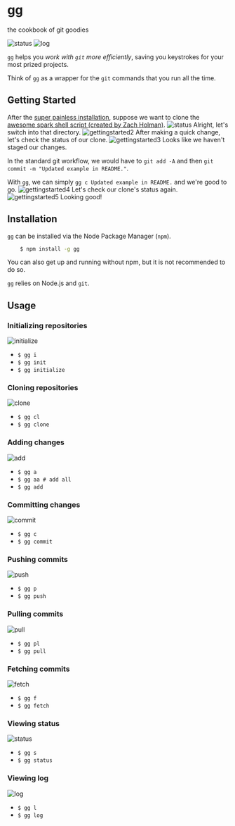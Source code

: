 gg
==

the cookbook of git goodies

![status](screenshots/status.png)
![log](screenshots/log.png)


`gg` helps you *work with `git` more efficiently*, saving you keystrokes for your most prized projects.

Think of `gg` as a wrapper for the `git` commands that you run all the time.

## Getting Started
After the [super painless installation](#installation), suppose we want to clone the [awesome spark shell script (created by Zach Holman)](https://github.com/holman/spark).
![status](screenshots/clone.png)
Alright, let's switch into that directory.
![gettingstarted2](screenshots/gettingstarted2.png)
After making a quick change, let's check the status of our clone.
![gettingstarted3](screenshots/gettingstarted3.png)
Looks like we haven't staged our changes.

In the standard git workflow, we would have to `git add -A` and then `git commit -m "Updated example in README."`.

With `gg`, we can simply `gg c Updated example in README.` and we're good to go.
![gettingstarted4](screenshots/gettingstarted4.png)
Let's check our clone's status again.
![gettingstarted5](screenshots/gettingstarted5.png)
Looking good!

## Installation
`gg` can be installed via the Node Package Manager (`npm`).

```sh
	$ npm install -g gg
```
You can also get up and running without npm, but it is not recommended to do so.

`gg` relies on Node.js and `git`.

## Usage
### Initializing repositories
![initialize](screenshots/initialize.png)
* `$ gg i`
* `$ gg init`
* `$ gg initialize`

### Cloning repositories
![clone](screenshots/clone.png)
* `$ gg cl`
* `$ gg clone`

### Adding changes
![add](screenshots/add.png)
* `$ gg a`
* `$ gg aa # add all`
* `$ gg add`

### Committing changes
![commit](screenshots/commit.png)
* `$ gg c`
* `$ gg commit`

### Pushing commits
![push](screenshots/push.png)
* `$ gg p`
* `$ gg push`

### Pulling commits
![pull](screenshots/pull.png)
* `$ gg pl`
* `$ gg pull`

### Fetching commits
![fetch](screenshots/fetch.png)
* `$ gg f`
* `$ gg fetch`

### Viewing status
![status](screenshots/status.png)
* `$ gg s`
* `$ gg status`

### Viewing log
![log](screenshots/log.png)
* `$ gg l`
* `$ gg log`
